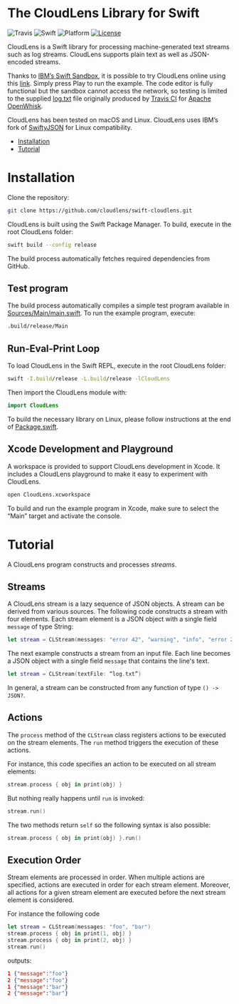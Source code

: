 # The CloudLens Library for Swift

![Travis](https://travis-ci.org/cloudlens/swift-cloudlens.svg?branch=master)
![Swift](https://img.shields.io/badge/swift-3.0-brightgreen.svg)
![Platform](https://img.shields.io/badge/platforms-macOS%20%7C%20Linux-333333.svg)
[![License](https://img.shields.io/badge/license-Apache%202.0-blue.svg)](https://opensource.org/licenses/Apache-2.0)

CloudLens is a Swift library for processing machine-generated text streams such as log streams. CloudLens supports plain text as well as JSON-encoded streams.

Thanks to [IBM’s Swift Sandbox](https://developer.ibm.com/swift/2015/12/03/introducing-the-ibm-swift-sandbox/), it is possible to try CloudLens online using this [link](https://swiftlang.ng.bluemix.net/#/repl?gitPackage=https://github.com/cloudlens/swift-cloudlens&swiftVersion=swift-3.0.2-RELEASE-ubuntu15.10). Simply press Play to run the example. The code editor is fully functional but the sandbox cannot access the network, so testing is limited to the supplied [log.txt](https://s3.amazonaws.com/archive.travis-ci.org/jobs/144778470/log.txt) file originally produced by [Travis CI](https://travis-ci.org) for [Apache OpenWhisk](http://openwhisk.org).

CloudLens has been tested on macOS and Linux. CloudLens uses IBM’s fork of [SwiftyJSON](https://github.com/IBM-Swift/SwiftyJSON) for Linux compatibility.

* [Installation](#installation)
* [Tutorial](#tutorial)

# Installation

Clone the repository:

```bash
git clone https://github.com/cloudlens/swift-cloudlens.git
```

CloudLens is built using the Swift Package Manager. To build, execute in the root CloudLens folder:

```bash
swift build --config release
```

The build process automatically fetches required dependencies from GitHub. 

## Test program

The build process automatically compiles a simple test program available in [Sources/Main/main.swift](https://github.com/cloudlens/swift-cloudlens/blob/master/Sources/Main/main.swift).
To run the example program, execute:

```bash
.build/release/Main
```

## Run-Eval-Print Loop

To load CloudLens in the Swift REPL, execute in the root CloudLens folder:

```bash
swift -I.build/release -L.build/release -lCloudLens
```

Then import the CloudLens module with:

```swift
import CloudLens
```

To build the necessary library on Linux, please follow instructions at the end of [Package.swift](https://github.com/cloudlens/swift-cloudlens/blob/master/Package.swift).

## Xcode Development and Playground

A workspace is provided to support CloudLens development in Xcode.
It includes a CloudLens playground to make it easy to experiment with CloudLens.

```bash
open CloudLens.xcworkspace
```

To build and run the example program in Xcode, make sure to select the “Main” target and activate the console.

# Tutorial

A CloudLens program constructs and processes _streams_.

## Streams

A CloudLens stream is a lazy sequence of JSON objects. A stream can be derived from various sources. The following code constructs a stream with four elements. Each stream element is a JSON object with a single field `message` of type String:

```swift
let stream = CLStream(messages: "error 42", "warning", "info", "error 255”)
```

The next example constructs a stream from an input file.
Each line becomes a JSON object with a single field `message` that contains the line's text.

```swift
let stream = CLStream(textFile: “log.txt”)
```

In general, a stream can be constructed from any function of type `() -> JSON?`.

## Actions

The `process` method of the `CLStream` class registers actions to be executed on the stream elements. The `run` method triggers the execution of these actions.

For instance, this code specifies an action to be executed on all stream elements:

```swift
stream.process { obj in print(obj) }
```

But nothing really happens until `run` is invoked:

```swift
stream.run()
```

The two methods return `self` so the following syntax is also possible:

```swift
stream.process { obj in print(obj) }.run()
```

## Execution Order

Stream elements are processed in order.
When multiple actions are specified, actions are executed in order for each stream element. Moreover, all actions for a given stream element are executed before the next stream element is considered.

For instance the following code

```swift
let stream = CLStream(messages: "foo", "bar")
stream.process { obj in print(1, obj) }
stream.process { obj in print(2, obj) }
stream.run()
```

outputs:

```json
1 {"message":"foo"}
2 {"message":"foo"}
1 {"message":"bar"}
2 {"message":"bar"}
```

